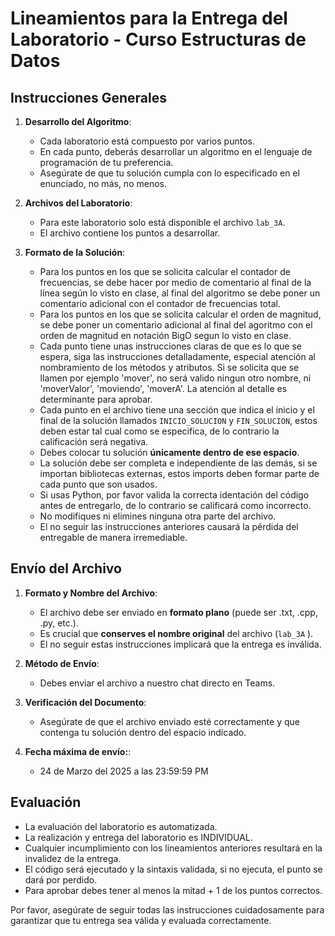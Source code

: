 # Lineamientos para la Entrega del Laboratorio - Curso Estructuras de Datos

## Instrucciones Generales

1. **Desarrollo del Algoritmo**:
   - Cada laboratorio está compuesto por varios puntos.
   - En cada punto, deberás desarrollar un algoritmo en el lenguaje de programación de tu preferencia.
   - Asegúrate de que tu solución cumpla con lo especificado en el enunciado, no más, no menos.

2. **Archivos del Laboratorio**:
   - Para este laboratorio solo está disponible el archivo `lab_3A`.
   - El archivo contiene los puntos a desarrollar.

3. **Formato de la Solución**:
   - Para los puntos en los que se solicita calcular el contador de frecuencias, se debe hacer por medio de comentario al final de la línea según lo visto en clase, al final del algoritmo se debe poner un comentario adicional con el contador de frecuencias total.
   - Para los puntos en los que se solicita calcular el orden de magnitud, se debe poner un comentario adicional al final del agoritmo  con el orden de magnitud en notación BigO segun lo visto en clase.
   - Cada punto tiene unas instrucciones claras de que es lo que se espera, siga las instrucciones detalladamente, especial atención al nombramiento de los métodos y atributos. Si se solicita que se llamen por ejemplo 'mover', no será valido ningun otro nombre, ni 'moverValor', 'moviendo', 'moverA'. La atención al detalle es determinante para aprobar. 
   - Cada punto en el archivo tiene una sección que indica el inicio y el final de la solución llamados `INICIO_SOLUCION` y `FIN_SOLUCION`, estos deben estar tal cual como se especifica, de lo contrario la calificación será negativa.
   - Debes colocar tu solución **únicamente dentro de ese espacio**.
   - La solución debe ser completa e independiente de las demás, si se importan bibliotecas externas, estos imports deben formar parte de cada punto que son usados.
   - Si usas Python, por favor valida la correcta identación del código antes de entregarlo, de lo contrario se calificará como incorrecto.
   - No modifiques ni elimines ninguna otra parte del archivo.
   - El no seguir las instrucciones anteriores causará la pérdida del entregable de manera irremediable.

## Envío del Archivo

1. **Formato y Nombre del Archivo**:
   - El archivo debe ser enviado en **formato plano** (puede ser .txt, .cpp, .py, etc.).
   - Es crucial que **conserves el nombre original** del archivo (`lab_3A` ).
   - El no seguir estas instrucciones implicará que la entrega es inválida.

2. **Método de Envío**:
   - Debes enviar el archivo a nuestro chat directo en Teams.

3. **Verificación del Documento**:
   - Asegúrate de que el archivo enviado esté correctamente y que contenga tu solución dentro del espacio indicado.

4. **Fecha máxima de envío:**:
   - 24 de Marzo del 2025 a las 23:59:59 PM

## Evaluación

- La evaluación del laboratorio es automatizada.
- La realización y entrega del laboratorio es INDIVIDUAL.
- Cualquier incumplimiento con los lineamientos anteriores resultará en la invalidez de la entrega.
- El código será ejecutado y la sintaxis validada, si no ejecuta, el punto se dará por perdido.
- Para aprobar debes tener al menos la mitad + 1 de los puntos correctos.

Por favor, asegúrate de seguir todas las instrucciones cuidadosamente para garantizar que tu entrega sea válida y evaluada correctamente.

